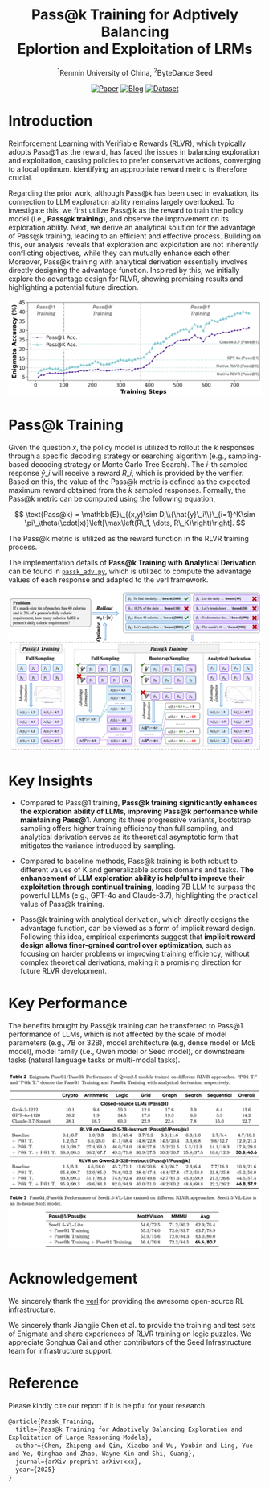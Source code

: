 <div align='center'>
<h1>Pass@k Training for Adptively Balancing<br>Eplortion and Exploitation of LRMs</h1>


<sup>1</sup>Renmin University of China, <sup>2</sup>ByteDance Seed

<!-- TODO:  Thread,Paper,Dataset,Weights-->
[![Paper](https://img.shields.io/badge/paper-5f16a8?style=for-the-badge&logo=arxiv&logoColor=white)](xxx)
[![Blog](https://img.shields.io/badge/Code-3858bf?style=for-the-badge&logo=github
)](https://github.com/RUCAIBox/Passk_Training)
[![Dataset](https://img.shields.io/badge/Datasets-4d8cd8?style=for-the-badge&logo=huggingface&logoColor=white)](xxx)
</div>

# Introduction

Reinforcement Learning with Verifiable Rewards (RLVR), which typically adopts Pass@1 as the reward, has faced the issues in balancing exploration and exploitation, causing policies to prefer conservative actions, converging to a local optimum. Identifying an appropriate reward metric is therefore crucial.

Regarding the prior work, although Pass@k has been used in evaluation, its connection to LLM exploration ability remains largely overlooked. To investigate this, we first utilize Pass@k as the reward to train the policy model (i.e., **Pass@k training**), and observe the improvement on its exploration ability. Next, we derive an analytical solution for the advantage of Pass@k training, leading to an efficient and effective process. Building on this, our analysis reveals that exploration and exploitation are not inherently conflicting objectives, while they can mutually enhance each other. Moreover, Pass@k training with analytical derivation essentially involves directly designing the advantage function. Inspired by this, we initially explore the advantage design for RLVR, showing promising results and highlighting a potential future direction.


![](./figures/overview.jpg)

# Pass@k Training

Given the question $x$, the policy model is utilized to rollout the $k$ responses through a specific decoding strategy or searching algorithm (e.g., sampling-based decoding strategy or Monte Carlo Tree Search). The $i$-th sampled response $\hat{y}\_i$ will receive a reward $R\_i$, which is provided by the verifier. Based on this, the value of the Pass@k metric is defined as the expected maximum reward obtained from the $k$ sampled responses. Formally, the Pass@k metric can be computed using the following equation,

$$
\text{Pass@k} = \mathbb{E}\_{(x,y)\sim D,\\{\hat{y}\_i\\}\_{i=1}^K\sim \pi\_\theta(\cdot|x)}\left[\max\left(R\_1, \dots, R\_K)\right)\right].
$$

The Pass@k metric is utilized as the reward function in the RLVR training process. 

The implementation details of **Pass@k Training with Analytical Derivation** can be found in [`passk_adv.py`](), which is utilized to compute the advantage values of each response and adapted to the verl framework.

![](./figures/framework.jpg)


# Key Insights

+ Compared to Pass@1 training, **Pass@k training significantly enhances the exploration ability of LLMs, improving Pass@k performance while maintaining Pass@1**. Among its three progressive variants, bootstrap sampling offers higher training efficiency than full sampling, and analytical derivation serves as its theoretical asymptotic form that mitigates the variance introduced by sampling.

+ Compared to baseline methods, Pass@k training is both robust to different values of K and generalizable across domains and tasks. **The enhancement of LLM exploration ability is helpful to improve their exploitation through continual training**, leading 7B LLM to surpass the powerful LLMs (e.g., GPT-4o and Claude-3.7), highlighting the practical value of Pass@k training.

+ Pass@k training with analytical derivation, which directly designs the advantage function, can be viewed as a form of implicit reward design. Following this idea, empirical experiments suggest that **implicit reward design allows finer-grained control over optimization**, such as focusing on harder problems or improving training efficiency, without complex theoretical derivations, making it a promising direction for future RLVR development.

# Key Performance

The benefits brought by Pass@k training can be transferred to Pass@1 performance of LLMs, which is not affected by the scale of model parameters (e.g., 7B or 32B), model architecture (e.g, dense model or MoE model), model family (i.e., Qwen model or Seed model), or downstream tasks (natural language tasks or multi-modal tasks).

![](./figures/main_results.jpg)


# Acknowledgement
We sincerely thank the [verl](https://github.com/volcengine/verl) for providing the awesome open-source RL infrastructure.

We sincerely thank Jiangjie Chen et al. to provide the training and test sets of Enigmata and share experiences of RLVR training on logic puzzles. We appreciate Songhua Cai and other contributors of the Seed Infrastructure team for infrastructure support.

# Reference

Please kindly cite our report if it is helpful for your research.

```
@article{Passk_Training,
  title={Pass@k Training for Adaptively Balancing Exploration and Exploitation of Large Reasoning Models},
  author={Chen, Zhipeng and Qin, Xiaobo and Wu, Youbin and Ling, Yue and Ye, Qinghao and Zhao, Wayne Xin and Shi, Guang},
  journal={arXiv preprint arXiv:xxx},
  year={2025}
}
```
